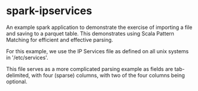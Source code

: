 spark-ipservices
================

  An example spark application to demonstrate the exercise of
importing a file and saving to a parquet table. This demonstrates
using Scala Pattern Matching for efficient and effective parsing.

  For this example, we use the IP Services file as defined
on all unix systems in '/etc/services'.  

  This file serves as a more complicated parsing example as 
fields are tab-delimited, with four (sparse) columns, with two 
of the four columns being optional.
